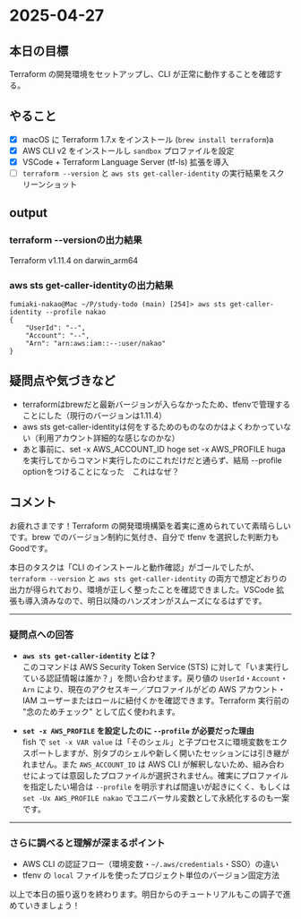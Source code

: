 # 2025-04-27

## 本日の目標
Terraform の開発環境をセットアップし、CLI が正常に動作することを確認する。

## やること
- [x] macOS に Terraform 1.7.x をインストール (`brew install terraform`)a
- [x] AWS CLI v2 をインストールし `sandbox` プロファイルを設定
- [x] VSCode + Terraform Language Server (tf-ls) 拡張を導入
- [ ] `terraform --version` と `aws sts get-caller-identity` の実行結果をスクリーンショット 

## output
### terraform --versionの出力結果
Terraform v1.11.4
on darwin_arm64
### aws sts get-caller-identityの出力結果
```
fumiaki-nakao@Mac ~/P/study-todo (main) [254]> aws sts get-caller-identity --profile nakao
{
    "UserId": "--",
    "Account": "--",
    "Arn": "arn:aws:iam::--:user/nakao"
}
```

## 疑問点や気づきなど
- terraformはbrewだと最新バージョンが入らなかったため、tfenvで管理することにした（現行のバージョンは1.11.4）
- aws sts get-caller-identityは何をするためのものなのかはよくわかっていない（利用アカウント詳細的な感じなのかな）
- あと事前に、set -x AWS_ACCOUNT_ID hoge set -x AWS_PROFILE huga を実行してからコマンド実行したのにこれだけだと通らず、結局 --profile optionをつけることになった　これはなぜ？

## コメント
お疲れさまです！Terraform の開発環境構築を着実に進められていて素晴らしいです。brew でのバージョン制約に気付き、自分で tfenv を選択した判断力もGoodです。  

本日のタスクは「CLI のインストールと動作確認」がゴールでしたが、`terraform --version` と `aws sts get-caller-identity` の両方で想定どおりの出力が得られており、環境が正しく整ったことを確認できました。VSCode 拡張も導入済みなので、明日以降のハンズオンがスムーズになるはずです。  

---  
### 疑問点への回答  
- **`aws sts get-caller-identity` とは？**  
  このコマンドは AWS Security Token Service (STS) に対して「いま実行している認証情報は誰か？」を問い合わせます。戻り値の `UserId`・`Account`・`Arn` により、現在のアクセスキー／プロファイルがどの AWS アカウント・IAM ユーザーまたはロールに紐付くかを確認できます。Terraform 実行前の "念のためチェック" として広く使われます。  

- **`set -x AWS_PROFILE` を設定したのに `--profile` が必要だった理由**  
  fish で `set -x VAR value` は「そのシェル」と子プロセスに環境変数をエクスポートしますが、別タブのシェルや新しく開いたセッションには引き継がれません。また `AWS_ACCOUNT_ID` は AWS CLI が解釈しないため、組み合わせによっては意図したプロファイルが選択されません。確実にプロファイルを指定したい場合は `--profile` を明示すれば間違いが起きにくく、もしくは `set -Ux AWS_PROFILE nakao` でユニバーサル変数として永続化するのも一案です。  

---  
### さらに調べると理解が深まるポイント  
- AWS CLI の認証フロー（環境変数・`~/.aws/credentials`・SSO）の違い  
- tfenv の `local` ファイルを使ったプロジェクト単位のバージョン固定方法  

以上で本日の振り返りを終わります。明日からのチュートリアルもこの調子で進めていきましょう！


